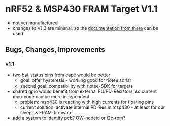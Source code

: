 # nRF52 & MSP430 FRAM Target V1.1

- not yet manufactured
- changes to V1.0 are minimal, so the [documentation from there](https://github.com/orgua/shepherd-targets/tree/main/hardware/shepherd_nRF_FRAM_Target_v1.0) can be used

## Bugs, Changes, Improvements

### v1.1

- two bat-status pins from cape would be better 
  - goal: offer hysteresis - working good for riotee so far
  - second goal: compatibility with riotee-SDK for targets
- shared gpio would benefit from external PU/PD-Resistors, so current mcu-code can be more independent
  - problem: msp430 is reacting with high currents for floating pins
  - current solution: activate internal PD-Res in msp430 - at least for our sleep- & FRAM-firmware
- add a system to identify pcb? OW-nodeid or i2c-rom?